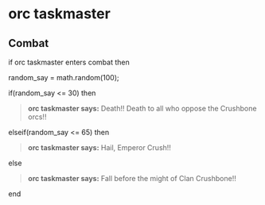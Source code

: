 # orc taskmaster


## Combat

if orc taskmaster enters combat  then


random_say = math.random(100);


if(random_say <= 30) then



>**orc taskmaster says:** Death!!  Death to all who oppose the Crushbone orcs!!


elseif(random_say <= 65) then



>**orc taskmaster says:** Hail, Emperor Crush!!


else



>**orc taskmaster says:** Fall before the might of Clan Crushbone!!

end
